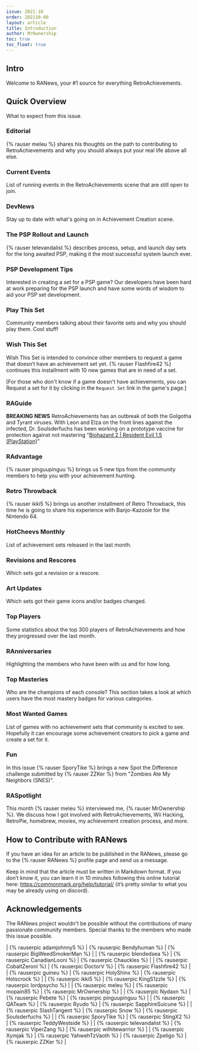 ```yaml
---
issue: 2021-10
order: 202110-00
layout: article
title: Introduction
author: MrOwnership
toc: true
toc_float: true
---
```


## Intro

Welcome to RANews, your #1 source for everything RetroAchievements. 


## Quick Overview

What to expect from this issue.


### Editorial

{% rauser meleu %} shares his thoughts on the path to contributing to RetroAchievements and why you should always put your real life above all else.


### Current Events

List of running events in the RetroAchievements scene that are still open to join.


### DevNews

Stay up to date with what's going on in Achievement Creation scene.


### The PSP Rollout and Launch

{% rauser televandalist %} describes process, setup, and launch day sets for the long awaited PSP, making it the most successful system launch ever.


### PSP Development Tips

Interested in creating a set for a PSP game? Our developers have been hard at work preparing for the PSP launch and have some words of wisdom to aid your PSP set development.


### Play This Set

Community members talking about their favorite sets and why you should play them. Cool stuff!


### Wish This Set

Wish This Set is intended to convince other members to request a game that doesn’t have an achievement set yet. {% rauser Flashfire42 %} continues this installment with 10 new games that are in need of a set.

[For those who don't know if a game doesn't have achievements, you can Request a set for it by clicking in the `Request Set` link in the game's page.]


### RAGuide

**BREAKING NEWS** RetroAchievements has an outbreak of both the Golgotha and Tyrant viruses. With Leon and Elza on the front lines against the infected, Dr. Soulsderfuchs has been working on a prototype vaccine for protection against not mastering "[Biohazard 2 \| Resident Evil 1.5 (PlayStation)](https://retroachievements.org/game/17454)"


### RAdvantage

{% rauser pinguupinguu %} brings us 5 new tips from the community members to help you with your achievement hunting.


### Retro Throwback

{% rauser ikki5 %} brings us another installment of Retro Throwback, this time he is going to share his experience with Banjo-Kazooie for the Nintendo 64.

### HotCheevs Monthly

List of achievement sets released in the last month.


### Revisions and Rescores

Which sets got a revision or a rescore.


### Art Updates

Which sets got their game icons and/or badges changed.


### Top Players

Some statistics about the top 300 players of RetroAchievements and how they progressed over the last month.


### RAnniversaries

Highlighting the members who have been with us and for how long.


### Top Masteries

Who are the champions of each console? This section takes a look at which users have the most mastery badges for various categories.


### Most Wanted Games

List of games with no achievement sets that community is excited to see. Hopefully it can encourage some achievement creators to pick a game and create a set for it.


### Fun

In this issue {% rauser SporyTike %} brings a new Spot the Difference challenge submitted by {% rauser ZZKer %} from "Zombies Ate My Neighbors (SNES)".


### RASpotlight

This month {% rauser meleu %} interviewed me, {% rauser MrOwnership %}. We discuss how I got involved with RetroAchievements, Wii Hacking, RetroPie, homebrew, movies, my achievement creation process, and more.


## How to Contribute with RANews

If you have an idea for an article to be published in the RANews, please go to the {% rauser RANews %} profile page and send us a message.

Keep in mind that the article must be written in Markdown format. If you don’t know it, you can learn it in 10 minutes following this online tutorial here: <https://commonmark.org/help/tutorial/> (it’s pretty similar to what you may be already using on discord).


## Acknowledgements

The RANews project wouldn't be possible without the contributions of many passionate community members. Special thanks to the members who made this issue possible.

| {% rauserpic adamjohnny5 %}   | {% rauserpic Bendyhuman %}    | {% rauserpic BigWeedSmokerMan %} |
| {% rauserpic blendedsea %}    | {% rauserpic CanadianLooni %} | {% rauserpic Chauckles %}        |
| {% rauserpic CobaltZeroni %}  | {% rauserpic DoctorV %}       | {% rauserpic Flashfire42 %}      |
| {% rauserpic guineu %}        | {% rauserpic HolyShinx %}     | {% rauserpic Hotscrock %}        |
| {% rauserpic ikki5 %}         | {% rauserpic KingS1zzle %}    | {% rauserpic lordpsycho %}       |
| {% rauserpic meleu %}         | {% rauserpic mopain85 %}      | {% rauserpic MrOwnership %}      |
| {% rauserpic Nydaxn %}        | {% rauserpic Pebete %}        | {% rauserpic pinguupinguu %}     |
| {% rauserpic QATeam %}        | {% rauserpic Ryudo %}         | {% rauserpic SapphireSuicune %}  |
| {% rauserpic SlashTangent %}  | {% rauserpic Snow %}       | {% rauserpic Soulsderfuchs %}    |
| {% rauserpic SporyTike %}     | {% rauserpic StingX2 %}       | {% rauserpic TeddyWestside %}    |
| {% rauserpic televandalist %} | {% rauserpic ViperZang %}     | {% rauserpic wilhitewarrior %}   |
| {% rauserpic Xymjak %}        | {% rauserpic YahwehTzVaoth %} | {% rauserpic Zpeligo %}          |
 {% rauserpic ZZKer %}          |
